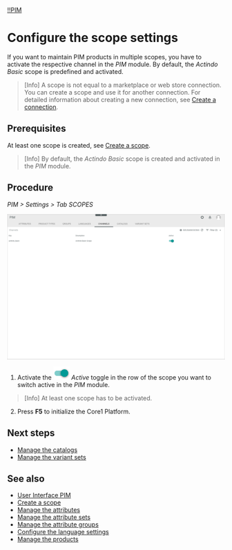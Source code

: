 [!!PIM](Actindo/PIM)

# Configure the scope settings

If you want to maintain PIM products in multiple scopes, you have to activate the respective channel in the *PIM* module. By default, the *Actindo Basic* scope is predefined and activated.

> [Info] A scope is not equal to a marketplace or web store connection. You can create a scope and use it for another connection. For detailed information about creating a new connection, see [Create a connection](to_be_completed).

## Prerequisites

At least one scope is created, see [Create a scope](/DataHub/Integration/CreateScope.md).

> [Info] By default, the *Actindo Basic* scope is created and activated in the *PIM* module.

## Procedure
*PIM > Settings > Tab SCOPES*

![Scopes](/Assets/Screenshots/PIM/Settings/Scopes/Scopes.png "[Scopes]")

1. Activate the ![Toggle](/Assets/Icons/Toggle.png "[Toggle]") *Active* toggle in the row of the scope you want to switch active in the *PIM* module.

  > [Info] At least one scope has to be activated.

2. Press **F5** to initialize the Core1 Platform.

## Next steps

- [Manage the catalogs](06_ManageCatalogs.md)
- [Manage the variant sets](07_ManageVariantSets.md)

## See also

- [User Interface PIM](/PIM/UserInterface/00_UserInterface.md)
- [Create a scope](/DataHub/Integration/CreateScope.md)
- [Manage the attributes](01_ManageAttributes.md)
- [Manage the attribute sets](02_ManageAttributeSets.md)
- [Manage the attribute groups](03_ManageGroups.md)
- [Configure the language settings](04_ConfigureLanguages.md)
- [Manage the products](/PIM/Operation/01_ManageProducts.md)
